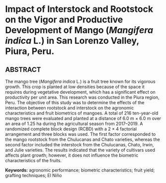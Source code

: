 

# Impact of Interstock and Rootstock on the Vigor and Productive Development of Mango (*Mangifera indica* L.) in San Lorenzo Valley, Piura, Peru.

## ABSTRACT

The mango tree (*Mangifera indica* L.) is a fruit tree known for its
vigorous growth. This crop is planted at low densities because of the
space it requires during vegetative development, which has a significant
effect on productivity per unit area. This research was conducted in the
Piura region, Peru. The objective of this study was to determine the
effects of the interaction between rootstock and interstock on the
agronomic characteristics and fruit biometrics of mangoes. A total of
216 ten-year-old mango trees were evaluated and planted at a distance of
6.0 m × 6.0 m over an area of 1.25 ha during the agricultural season
from 2017–2019. A randomized complete block design (RCBD) with a 2 × 4
factorial arrangement and three blocks was used. The first factor
corresponded to the mango rootstock from the Chulucanas and Chato
varieties, whereas the second factor included the interstock from the
Chulucanas, Chato, Irwin, and Julie varieties. The results indicated
that the variety of cultivars used affects plant growth; however, it
does not influence the biometric characteristics of the fruits.

**Keywords:** agronomic performance; biometric characteristics; fruit
yield; grafting techniques; El Niño
